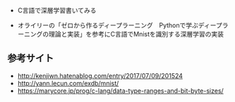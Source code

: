 * C言語で深層学習書いてみる

* オライリーの「ゼロから作るディープラーニング　Pythonで学ぶディープラーニングの理論と実装」を参考にC言語でMnistを識別する深層学習の実装

## 参考サイト
* http://kenjiwn.hatenablog.com/entry/2017/07/09/201524
* http://yann.lecun.com/exdb/mnist/
* https://marycore.jp/prog/c-lang/data-type-ranges-and-bit-byte-sizes/
